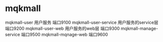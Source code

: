 # mqkmall
mqkmall-user 用户服务  端口9100
mqkmall-user-service 用户服务的service层 端口9200
mqkmall-user-web 用户服务的web层 端口9300
mqkmall-manage-service 端口9500
mqkmall-mqnage-web 端口9600
